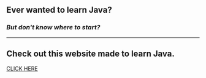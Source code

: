 ## Ever wanted to learn **Java**?
### *But don't know where to start?*
___
## Check out this website made to learn Java.
[CLICK HERE](https://smallplayz.github.io/Java-Tutorial/)